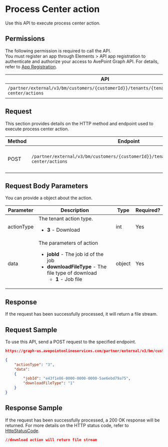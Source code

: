 # Process Center action

Use this API to execute process center action.

## Permissions  

The following permission is required to call the API.  
You must register an app through Elements > API app registration to authenticate and authorize your access to AvePoint Graph API. For details, refer to [App Registration](https://cdn.avepoint.com/assets/apelements-webhelp/avepoint-elements-for-partners/index.htm#!Documents/appregistration.htm).  

| API  | Permission  |
|-----------|--------|
| `/partner/external/v3/bm/customers/{customerId}}/tenants/{tenantId}}/process-center/actions` | elements.bm.tenant.read.all or elements.bm.tenant.readwrite.all|  

## Request

This section provides details on the HTTP method and endpoint used to execute process center action.

| Method | Endpoint | Description |
| --- | --- | --- |
| POST | `/partner/external/v3/bm/customers/{customerId}}/tenants/{tenantId}}/process-center/actions` | Execute process center action. |

## Request Body Parameters

You can provide a object about the action.

|Parameter|Description | Type|Required?|
|---|---|---|---|
|actionType| The tenant action type. <ul><li>**3** - Download</li></ul> |int|Yes|
|data| The parameters of action <ul><li>**jobId** - The job id of the job</li><li>**downloadFileType** - The file type of download<ul><li>**1** - Job file</li></ul></li></ul> | object |Yes|

## Response

If the request has been successfully processed, it will return a file stream.

## Request Sample

To use this API, send a POST request to the specified endpoint.

```json
https://graph-us.avepointonlineservices.com/partner/external/v3/bm/customers/{customerId}}/tenants/{tenantId}}/process-center/actions

{
    "actionType": "3",
    "data": 
    {
        "jobId": "e43f1e86-0000-0000-0000-5ae6ebd79a75",
        "downloadFileType": "1"
    }
}
```

## Response Sample  

If the request has been successfully processed, a 200 OK response will be returned. For more details on the HTTP status code, refer to [HttpStatusCode](https://learn.avepoint.com/docs/Use-AvePoint-Graph-API.html#http-status-code).

```json
//download action will return file stream